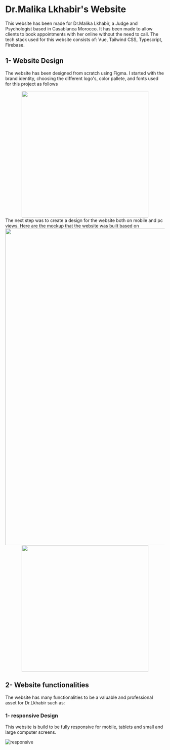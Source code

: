 # Dr.Malika Lkhabir's Website

This website has been made for Dr.Malika Lkhabir, a Judge and Psychologist based in Casablanca Morocco. It has been made to allow clients to book appointments with her online without the need to call.
The tech stack used for this website consists of: Vue, Tailwind CSS, Typescript, Firebase.
## 1- Website Design

The website has been designed from scratch using Figma. I started with the brand identity, choosing the different logo's, color pallete, and fonts used for this project as follows
<div align="center">
<img src="https://github.com/MohamedSefyaniLakrizi/malikalkhabirwebsite/assets/102101395/63fa4a34-00aa-4654-80f6-3ab2e06182fc" width="400px" />
</div>
The next step was to create a design for the website both on mobile and pc views. Here are the mockup that the website was built based on

<div align="center">

<img src="https://github.com/MohamedSefyaniLakrizi/malikalkhabirwebsite/assets/102101395/a271a588-9a37-4032-ac60-d9fb1a8b2913" height="1000px" />

<img src="https://github.com/MohamedSefyaniLakrizi/malikalkhabirwebsite/assets/102101395/1c572074-c497-4563-9a20-14ea8552e021" width="400px" />

</div>

## 2- Website functionalities

The website has many functionalities to be a valuable and professional asset for Dr.Lkhabir such as:

### 1- responsive Design

This website is build to be fully responsive for mobile, tablets and small and large computer screens. 

![responsive](https://github.com/MohamedSefyaniLakrizi/malikalkhabirwebsite/assets/102101395/c4e55d0b-4463-4982-a617-f404df7523c2)

